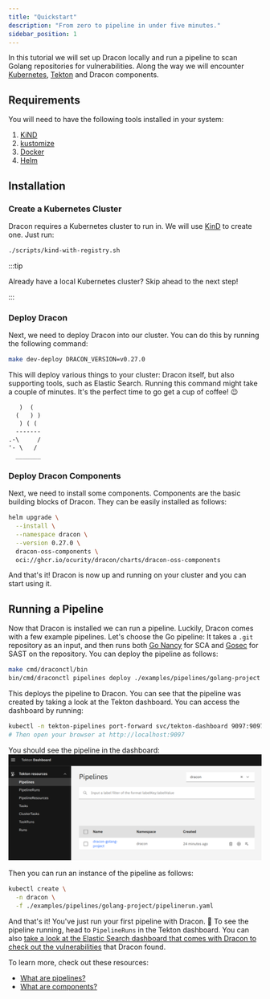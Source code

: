 ```yaml
---
title: "Quickstart"
description: "From zero to pipeline in under five minutes."
sidebar_position: 1
---
```


In this tutorial we will set up Dracon locally and run a pipeline to scan Golang repositories for vulnerabilities. Along the way we will encounter [Kubernetes](https://kubernetes.io/), [Tekton](https://tekton.dev/) and Dracon components.

## Requirements

You will need to have the following tools installed in your system:

1. [KiND](https://kind.sigs.k8s.io/docs/user/quick-start/#installation)
2. [kustomize](https://kubectl.docs.kubernetes.io/installation/kustomize/)
3. [Docker](https://docs.docker.com/engine/install/)
4. [Helm](https://helm.sh/docs/intro/install/)

## Installation

### Create a Kubernetes Cluster

Dracon requires a Kubernetes cluster to run in. We will use [KinD](https://kind.sigs.k8s.io/) to create one. Just run:

```bash
./scripts/kind-with-registry.sh
```

:::tip

Already have a local Kubernetes cluster? Skip ahead to the next step!

:::

### Deploy Dracon

Next, we need to deploy Dracon into our cluster. You can do this by running the following command:

```bash
make dev-deploy DRACON_VERSION=v0.27.0
```

This will deploy various things to your cluster: Dracon itself, but also supporting tools, such as Elastic Search. Running this command might take a couple of minutes. It's the perfect time to go get a cup of coffee! 😉

```text
   )  (
  (   ) )
   ) ( (
  -------
.-\     /
'- \   /
  _______
```

### Deploy Dracon Components

Next, we need to install some components. Components are the basic building blocks of Dracon. They can be easily installed as follows:

```bash
helm upgrade \
  --install \
  --namespace dracon \
  --version 0.27.0 \
  dracon-oss-components \
  oci://ghcr.io/ocurity/dracon/charts/dracon-oss-components
```

And that's it! Dracon is now up and running on your cluster and you can start using it.

## Running a Pipeline

Now that Dracon is installed we can run a pipeline. Luckily, Dracon comes with a few example pipelines. Let's choose the Go pipeline: It takes a `.git` repository as an input, and then runs both [Go Nancy](https://github.com/sonatype-nexus-community/nancy) for SCA and [Gosec](https://github.com/securego/gosec) for SAST on the repository. You can deploy the pipeline as follows:

```bash
make cmd/draconctl/bin
bin/cmd/draconctl pipelines deploy ./examples/pipelines/golang-project
```

This deploys the pipeline to Dracon. You can see that the pipeline was created
by taking a look at the Tekton dashboard. You can access the dashboard by running:

```bash
kubectl -n tekton-pipelines port-forward svc/tekton-dashboard 9097:9097
# Then open your browser at http://localhost:9097
```

You should see the pipeline in the dashboard:
![Screenshot of the Tekton Dashboard showing the Dracon Go Pipeline](/img/quickstart-pipeline.png)

Then you can run an instance of the pipeline as follows:

```bash
kubectl create \
  -n dracon \
  -f ./examples/pipelines/golang-project/pipelinerun.yaml
```

And that's it! You've just run your first pipeline with Dracon. 🎉
To see the pipeline running, head to `PipelineRuns` in the Tekton dashboard. You can also [take a look at the Elastic Search dashboard that comes with Dracon to check out the vulnerabilities](/docs/how-tos/elasticsearch) that Dracon found.

To learn more, check out these resources:

- [What are pipelines?](/docs/explanation/pipelines)
- [What are components?](/docs/explanation/components)
